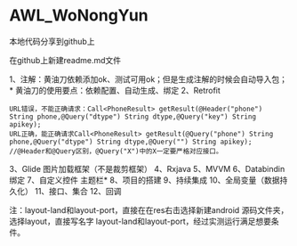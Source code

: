 # AWL_WoNongYun
本地代码分享到github上

在github上新建readme.md文件

1、注解：黄油刀依赖添加ok、测试可用ok；但是生成注解的时候会自动导入包；*
黄油刀的使用要点：依赖配置、自动生成、绑定
2、Retrofit

    URL错误，不能正确请求：Call<PhoneResult> getResult(@Header("phone") String phone,@Query("dtype") String dtype,@Query("key") String apikey);
    URL正确，能正确请求Call<PhoneResult> getResult(@Query("phone") String phone,@Query("dtype") String dtype,@Query("") String apikey);
    //@Header和@Query区别，@Query("X")中的X一定要严格对应接口。
3、Glide 图片加载框架（不是裁剪框架）
4、Rxjava
5、MVVM
6、Databindin绑定
7、自定义控件
    主题栏*
8、项目的搭建
9、持续集成
10、全局变量（数据持久化）
11、接口、集合
12、回调

注：layout-land和layout-port，直接在在res右击选择新建android 源码文件夹，选择layout，直接写名字
layout-land和layout-port，经过实测运行满足想要条件。
